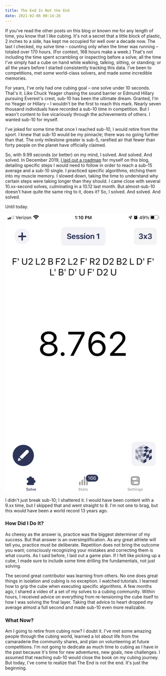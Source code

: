 ```yaml
---
title: The End Is Not the End
date: 2021-02-06 00:14:26
---
```


If you've read the other posts on this blog or known me for any length of time, you know that I like cubing. It's not a secret that a little block of plastic, 2 inches to a side, has kept me occupied for well over a decade now. The last I checked, my solve time – counting only when the timer was running – totaled over 170 hours. (For context, 168 hours make a week.) That's not including the time spent scrambling or inspecting before a solve; all the time I've simply had a cube on hand while walking, talking, sitting, or standing; or all the years before I started consistently tracking this data. I've been to competitions, met some world-class solvers, and made some incredible memories.

For years, I've only had one cubing goal – one solve under 10 seconds. That's it. Like Chuck Yeager chasing the sound barrier or Edmund Hillary pursuing Everest's crest, sub-10 has been the ultimate dream. Granted, I'm no Yeager or Hillary – I wouldn't be the first to reach this mark. Nearly seven thousand individuals have recorded a sub-10 time in competition. But I wasn't content to live vicariously through the achievements of others. I wanted sub-10 for myself.

I've joked for some time that once I reached sub-10, I would retire from the sport. I knew that sub-10 would be my pinnacle; there was no going further than that. The only milestone greater is sub-5, rarefied air that fewer than forty people on the planet have officially claimed. 

So, with 9.99 seconds (or better) on my mind, I solved. And solved. And solved. In December 2019, [I laid out a roadmap](https://joshuacherian.github.io/posts/Road-to-Sub_15) for myself on this blog, detailing specific steps I would need to follow in order to reach a sub-15 average and a sub-10 single. I practiced specific algorithms, etching them into my muscle memory. I slowed down, taking the time to understand why certain steps were taking longer than they should. I came close with several 10.xx-second solves, culminating in a 10.12 last month. But almost-sub-10 doesn't have quite the same ring to it, does it? So, I solved. And solved. And solved.

Until today.

![png](../images/The_End_is_not_the_End/FirstSub10.png)

I didn't just break sub-10; I shattered it. I would have been content with a 9.xx time, but I skipped that and went straight to 8. I'm not one to brag, but this would have been a world record 13 years ago.

### How Did I Do It?

As cheesy as the answer is, practice was the biggest determiner of my success. But that answer is an oversimplification. As any great athlete will tell you, practice must be deliberate. Repetition does not bring the outcome you want; consciously recognizing your mistakes and correcting them is what counts. As I said before, I laid out a game plan. If I felt like picking up a cube, I made sure to include some time drilling the fundamentals, not just solving.

The second great contributor was learning from others. No one does great things in isolation and cubing is no exception. I watched tutorials. I learned how to grip the cube when executing specific algorithms. A few months ago, I shared a video of a set of my solves to a cubing community. Within hours, I received advice on everything from re-tensioning the cube itself to how I was solving the final layer. Taking that advice to heart dropped my average almost a full second and made sub-10 even more realizable.

### What Now?

Am I going to retire from cubing now? I doubt it. I've met some amazing people through the cubing world, learned a lot about life from the camaraderie the community shares, and plan on volunteering at future competitions. I'm not going to dedicate as much time to cubing as I have in the past because it's time for new adventures, new goals, new challenges. I assumed that reaching sub-10 would close the book on my cubing journey. But today, I've come to realize that The End is not the end. It's just the beginning.